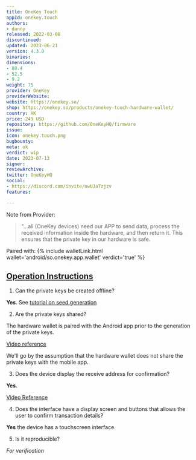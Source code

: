 ```yaml
---
title: OneKey Touch
appId: onekey.touch
authors:
- danny
released: 2022-03-08
discontinued:
updated: 2023-06-21
version: 4.3.0
binaries:
dimensions:
- 88.4
- 52.5
- 9.2
weight: 75
provider: OneKey
providerWebsite:
website: https://onekey.so/
shop: https://onekey.so/products/onekey-touch-hardware-wallet/
country: HK
price: 249 USD
repository: https://github.com/OneKeyHQ/firmware
issue:
icon: onekey.touch.png
bugbounty:
meta: ok
verdict: wip
date: 2023-07-13
signer:
reviewArchive:
twitter: OneKeyHQ
social:
- https://discord.com/invite/nwUJaTzjzv
features:

---
```


Note from Provider:

> "...all (OneKey devices) need our APP to send data, process the received information inside the hardware, and then return it. This ensures that the private key in our hardware is safe.

Paired with: {% include walletLink.html wallet='android/so.onekey.app.wallet' verdict='true' %}

## [Operation Instructions](https://help.onekey.so/hc/en-us/articles/360002123856-OneKey-Hardware-Wallet-Quick-Start-Tutorial)

1. Can the private keys be created offline?

**Yes**. See [tutorial on seed generation](https://help.onekey.so/hc/en-us/articles/360004487195)

2. Are the private keys shared?

The hardware wallet is paired with the Android app prior to the generation of the private keys.

[Video reference ](https://youtu.be/9EMmZwCUxRA?t=290)

We'll go by the assumption that the hardware wallet does not share the private keys with the mobile app.

3. Does the device display the receive address for confirmation?

**Yes.**

[Video Reference](https://youtu.be/9EMmZwCUxRA?t=1249)

4. Does the interface have a display screen and buttons that allows the user to confirm transaction details?

**Yes** the device has a touchscreen interface.

5. Is it reproducible?

*For verification*
